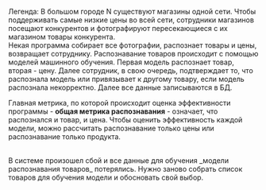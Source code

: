 Легенда:
В большом городе N существуют магазины одной сети. Чтобы поддерживать самые низкие цены во всей сети, сотрудники магазинов посещают конкурентов и фотографируют пересекающиеся с их магазином товары конкурента.  
Некая программа собирает все фотографии, распознает товары и цены, возвращает сотруднику. Распознавание товаров происходит с помощью моделей машинного обучения. Первая модель распознает товар, вторая - цену. Далее сотрудник, в свою очередь, подтверждает то, что распознала модель или привязывает к другому товару, если модель распознала некорректно. Далее все данные записываются в БД.  

  
Главная метрика, по которой происходит оценка эффективности программы - **общая метрика распознавания** - означает, что распознался и товар, и цена. Чтобы оценить эффективность каждой модели, можно рассчитать распознавание только цены или распознавание только продукта.  
  
   
<br>   
В системе произошел сбой и все данные для обучения _модели распознавания товаров_ потерялись.  
Нужно заново собрать список товаров для обучения модели и обосновать свой выбор. 
